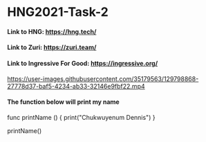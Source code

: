 # HNG2021-Task-2

#### Link to HNG: https://hng.tech/
#### Link to Zuri: https://zuri.team/
#### Link to Ingressive For Good: https://ingressive.org/


https://user-images.githubusercontent.com/35179563/129798868-27778d37-baf5-4234-ab33-32146e9fbf22.mp4

#### The function below will print my name
func printName () {
    print("Chukwuyenum Dennis")
}

printName()

